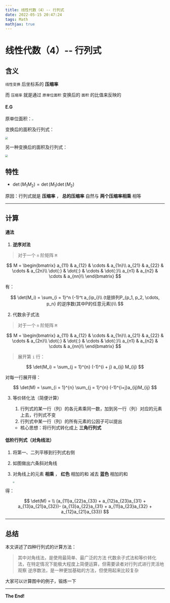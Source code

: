 ```yaml
---
title: 线性代数（4）-- 行列式
date: 2022-05-15 20:47:24
tags: Math
mathjax: true
---
```


# 线性代数（4）-- 行列式

## 含义

 `线性变换` 后坐标系的 __压缩率__ 

而 `压缩率` 就是通过 `原单位面积` 变换后的 `面积` 的比值来反映的

#### E.G

原单位面积：<img src="https://s1.328888.xyz/2022/05/02/AN0yA.jpg" style="zoom:30%;" />

变换后的面积及行列式：

<img src="https://s1.328888.xyz/2022/05/02/ANt6O.jpg" style="zoom:50%;" />

另一种变换后的面积及行列式：

<img src="https://s1.328888.xyz/2022/05/02/ANzCP.jpg" style="zoom:50%;" />

## 特性

-  $\det(M_1M_2) = \det(M_1) \det(M_2)$ 

  原因：行列式就是 **压缩率** ， **总的压缩率** 自然与 **两个压缩率相乘** 相等

---

## 计算

#### 通法

1.  **逆序对法** 

  >  对于一个 `n` 阶矩阵 `M` 


$$
M = 
\begin{bmatrix}
a_{11} & a_{12} & \cdots & a_{1n}\\
a_{21} & a_{22} & \cdots & a_{2n}\\
\dot{:} & \dot{:} & \cdots & \dot{:}\\
a_{n1} & a_{n2} & \cdots & a_{nn}\\
\end{bmatrix}
$$


  有：


$$
\det(M_i) = \sum_{i = 1}^n (-1)^t a_{ip_i}\\
(t是排列P_{p_1, p_2, \cdots, p_n} 的逆序数(其中P的任意元素))\\
$$



2.  代数余子式法

  >  对于一个 `n` 阶矩阵 `M` 


$$
M = 
\begin{bmatrix}
a_{11} & a_{12} & \cdots & a_{1n}\\
a_{21} & a_{22} & \cdots & a_{2n}\\
\dot{:} & \dot{:} & \cdots & \dot{:}\\
a_{n1} & a_{n2} & \cdots & a_{nn}\\
\end{bmatrix}
$$


  > 展开第 `i` 行：


$$
\det(M_i) = \sum_{j = 1}^{n} (-1)^{i + j} a_{ij} M_{ij}
$$


  对每一行展开得：


$$
\det(M) = \sum_{i = 1}^{n} \sum_{j = 1}^{n} (-1)^{i+j}a_{ij}M_{ij}
$$


3. 等价转化法（简便计算）

   1. 行列式的某一行（列）的各元素乘同一数，加到另一行（列）对应的元素上去，行列式不变
   2. 行列式中某一行（列）的所有元素的公因子可以提出

   - 核心思想：将行列式转化成上 **三角行列式** 

#### 低阶行列式（对角线法）

1. 将第一、二列平移到行列式右侧

2. 如图做出六条斜对角线

3. 对角线上的元素 **相乘** ， **红色** 相加的和 减去 **蓝色** 相加的和

   <img src="https://img-blog.csdnimg.cn/2021020415284973.png" style="zoom:33%;" />

得：


$$
\det(M) = \\
(a_{11}a_{22}a_{33} + a_{12}a_{23}a_{31} + a_{13}a_{21}a_{32})-
(a_{13}a_{22}a_{31} + a_{11}a_{23}a_{32} + a_{12}a_{21}a_{33})
$$


---

## 总结

本文讲述了四种行列式的计算方法：

> 其中对角线法，是使用最简单、最广泛的方法
> 代数余子式法和等价转化法，在特定情况下能极大程度上简便运算，但需要读者对行列式进行灵活地观察
> 逆序数法，是一种更加基础的方法，但使用起来比较复杂

大家可以计算图中的例子，锻炼一下

---

 **The End!** 
